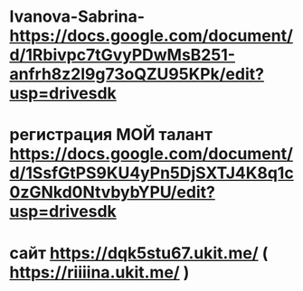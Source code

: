 # Ivanova-Sabrina-https://docs.google.com/document/d/1Rbivpc7tGvyPDwMsB251-anfrh8z2l9g73oQZU95KPk/edit?usp=drivesdk
# регистрация МОЙ талант https://docs.google.com/document/d/1SsfGtPS9KU4yPn5DjSXTJ4K8q1c0zGNkd0NtvbybYPU/edit?usp=drivesdk
# сайт https://dqk5stu67.ukit.me/ ( https://riiiina.ukit.me/ )
